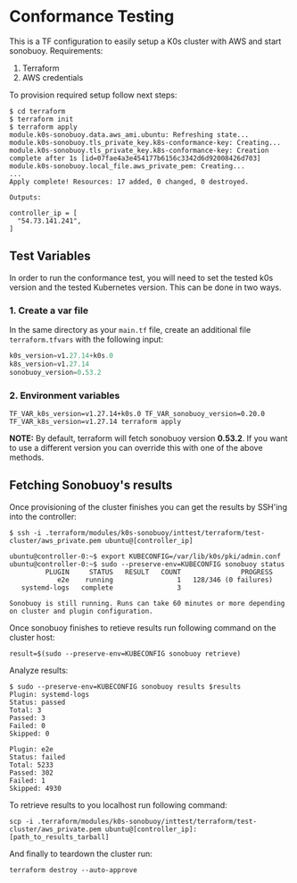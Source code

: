 # Conformance Testing

This is a TF configuration to easily setup a K0s cluster with AWS and start sonobuoy.
Requirements:

1. Terraform
2. AWS credentials

To provision required setup follow next steps:

```shell
$ cd terraform
$ terraform init
$ terraform apply
module.k0s-sonobuoy.data.aws_ami.ubuntu: Refreshing state...
module.k0s-sonobuoy.tls_private_key.k8s-conformance-key: Creating...
module.k0s-sonobuoy.tls_private_key.k8s-conformance-key: Creation complete after 1s [id=07fae4a3e454177b6156c3342d6d92008426d703]
module.k0s-sonobuoy.local_file.aws_private_pem: Creating...
...
Apply complete! Resources: 17 added, 0 changed, 0 destroyed.

Outputs:

controller_ip = [
  "54.73.141.241",
]
```

## Test Variables

In order to run the conformance test, you will need to set the tested k0s version and the tested Kubernetes version. This can be done in two ways.

### 1. Create a var file

In the same directory as your `main.tf` file, create an additional file `terraform.tfvars` with the following input:

```terraform
k0s_version=v1.27.14+k0s.0
k8s_version=v1.27.14
sonobuoy_version=0.53.2
```

### 2. Environment variables

```shell
TF_VAR_k0s_version=v1.27.14+k0s.0 TF_VAR_sonobuoy_version=0.20.0 TF_VAR_k8s_version=v1.27.14 terraform apply
```

**NOTE:** By default, terraform will fetch sonobuoy version **0.53.2**. If you want to use a different version you can override this with one of the above methods.

## Fetching Sonobuoy's results

Once provisioning of the cluster finishes you can get the results by SSH'ing into the controller:

```shell
$ ssh -i .terraform/modules/k0s-sonobuoy/inttest/terraform/test-cluster/aws_private.pem ubuntu@[controller_ip]

ubuntu@controller-0:~$ export KUBECONFIG=/var/lib/k0s/pki/admin.conf
ubuntu@controller-0:~$ sudo --preserve-env=KUBECONFIG sonobuoy status
         PLUGIN     STATUS   RESULT   COUNT               PROGRESS
            e2e    running                1   128/346 (0 failures)
   systemd-logs   complete                3

Sonobuoy is still running. Runs can take 60 minutes or more depending on cluster and plugin configuration.
```

Once sonobuoy finishes to retieve results run following command on the cluster host:

```shell
result=$(sudo --preserve-env=KUBECONFIG sonobuoy retrieve)
```

Analyze results:

```shell
$ sudo --preserve-env=KUBECONFIG sonobuoy results $results
Plugin: systemd-logs
Status: passed
Total: 3
Passed: 3
Failed: 0
Skipped: 0

Plugin: e2e
Status: failed
Total: 5233
Passed: 302
Failed: 1
Skipped: 4930
```

To retrieve results to you localhost run following command:

```shell
scp -i .terraform/modules/k0s-sonobuoy/inttest/terraform/test-cluster/aws_private.pem ubuntu@[controller_ip]:[path_to_results_tarball]
```

And finally to teardown the cluster run:

```shell
terraform destroy --auto-approve
```
